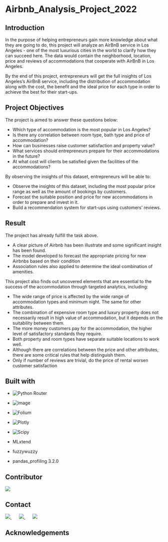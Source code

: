 # Airbnb_Analysis_Project_2022


## Introduction

In the purpose of helping entrepreneurs gain more knowledge about what they are going to do, this project will analyze an AirBnB service in Los Angeles - one of the most luxurious cities in the world to clarify how they can succeed here. The data would contain the neighborhood, location, price and reviews of accommodations that cooperate with AirBnB in Los Angeles.

By the end of this project, entrepreneurs will get the full insights of Los Angeles’s AirBnB service, including the distribution of accommodation along with the cost, the benefit and the ideal price for each type in order to achieve the best for their start-ups.



## Project Objectives

The project is aimed to answer these questions below:
-	Which type of accommodation is the most popular in Los Angeles?
-	Is there any correlation between room type, bath type and price of accommodation?
-	How can businesses raise customer satisfaction and property value?
-	What services should entrepreneurs prepare for their accommodations in the future?
-	At what cost will clients be satisfied given the facilities of the accommodations?

By observing the insights of this dataset, entrepreneurs will be able to:
-	Observe the insights of this dataset, including the most popular price range as well as the amount of bookings by customers.
-	Forecast the suitable position and price for new accommodations in order to prepare and invest in it.
-	Build a recommendation system for start-ups using customers’ reviews.

## Result

The project has already fulfill the task above. 
- A clear picture of Airbnb has been illustrate and some significant insight has been found. 
- The model developed to forecast the appropriate pricing for new Airbnbs based on their condition
- Association rules also applied to determine the ideal combination of amenities.

This project also finds out uncovered elements that are essential to the success of the accommodation through targeted analytics, including:
-	The wide range of price is affected by the wide range of accommodation types and minimum night. The same for other attributes.
-	The combination of expensive room type and luxury property does not necessarily result in high value of accommodation, but it depends on the suitability between them.
-	The more money customers pay for the accommodation, the higher level of satisfactory standards they require.
-	Both property and room types have separate suitable locations to work well.
-	Although there are correlations between the price and other attributes, there are some critical rules that help distinguish them.
-	Only if number of reviews are trivial, do the price of rental worsen customer satisfaction



## Built with

- ![Python Router](https://img.shields.io/badge/Python-FFD43B?style=for-the-badge&logo=python&logoColor=blue)


- ![image](https://img.shields.io/badge/Apache_Spark-FFFFFF?style=for-the-badge&logo=apachespark&logoColor=#E35A16)


- ![Folium](https://a11ybadges.com/badge?logo=folium)

- ![Plotly](https://img.shields.io/badge/Plotly-239120?style=for-the-badge&logo=plotly&logoColor=white)

- ![Scipy](https://img.shields.io/badge/SciPy-654FF0?style=for-the-badge&logo=SciPy&logoColor=white)

- MLxtend

- fuzzywuzzy

- pandas_profiling 3.2.0

## Contributor

<a href="https://github.com/thijnhdawjng">
  <img src="https://contrib.rocks/image?repo=Louis3797/awesome-readme-template" />
</a>

## Contact

<a href="https://github.com/thijnhdawjng">
  <img src="https://raw.githubusercontent.com/gauravghongde/social-icons/master/SVG/Color/Facebook.svg" />
</a>    
&nbsp; &nbsp; &nbsp;

<a href="https://github.com/thijnhdawjng">
  <img src="https://github.com/gauravghongde/social-icons/blob/master/SVG/Color/LinkedIN.svg" />
</a>
&nbsp; &nbsp; &nbsp;

<a href="https://github.com/thijnhdawjng">
  <img src="https://github.com/gauravghongde/social-icons/blob/master/SVG/Color/Gmail.svg" />
</a>


## Acknowledgements
